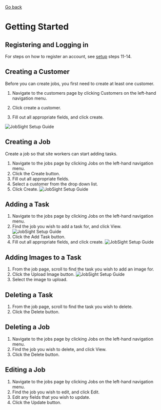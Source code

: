 [Go back](../README.md)

# Getting Started

## Registering and Logging in
For steps on how to register an account, see [setup](/Docs/Setup.md) steps 11-14.

## Creating a Customer

Before you can create jobs, you first need to create at least one customer. 

1. Navigate to the customers page by clicking Customers on the left-hand navigation menu.

2. Click create a customer.

3. Fill out all appropriate fields, and click create.

![JobSight Setup Guide](https://alexbartlett.com/images/jobsight/jobsight2.png)

## Creating a Job

Create a job so that site workers can start adding tasks.

1. Navigate to the jobs page by clicking Jobs on the left-hand navigation menu.
2. Click the Create button.
3. Fill out all appropriate fields.
4. Select a customer from the drop down list.
5. Click Create.
![JobSight Setup Guide](https://alexbartlett.com/images/jobsight/jobsight3.png)

## Adding a Task

1. Navigate to the jobs page by clicking Jobs on the left-hand navigation menu.
2. Find the job you wish to add a task for, and click View.
![JobSight Setup Guide](https://alexbartlett.com/images/jobsight/jobsight4.png)
3. Click the Add Task button.
4. Fill out all appropriate fields, and click create.
![JobSight Setup Guide](https://alexbartlett.com/images/jobsight/jobsight5.png)

## Adding Images to a Task

1. From the job page, scroll to find the task you wish to add an image for.
2. Click the Upload Image button.
![JobSight Setup Guide](https://alexbartlett.com/images/jobsight/jobsight6.png)
3. Select the image to upload.

## Deleting a Task
1. From the job page, scroll to find the task you wish to delete.
2. Click the Delete button.

## Deleting a Job
1. Navigate to the jobs page by clicking Jobs on the left-hand navigation menu.
2. Find the job you wish to delete, and click View.
3. Click the Delete button.

## Editing a Job
1. Navigate to the jobs page by clicking Jobs on the left-hand navigation menu.
2. Find the job you wish to edit, and click Edit.
3. Edit any fields that you wish to update.
4. Click the Update button.